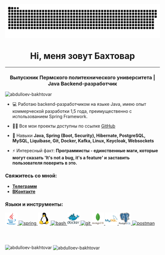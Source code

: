 <!--
[![MasterHead](https://cdn.dribbble.com/users/1446889/screenshots/3587708/media/b5078a0aa9d0363348eb9bedb2dc014b.gif)]
-->

<p align="center">
 <img width="600" src="assets/github-snake.svg" alt="snake"/>
</p>

<h1 align="center">Hi, меня зовут Бахтовар</h1>

---

<h3 align="center">Выпускник Пермского политехнического университета | Java Backend-разработчик</h3>

<p align="left"> <img src="https://komarev.com/ghpvc/?username=abdulloev-bakhtovar&label=Profile%20views&color=0e75b6&style=flat" alt="abdulloev-bakhtovar" /> </p>

- 💻 Работаю backend-разработчиком на языке Java, имею опыт коммерческой разработки 1,5 года, преимущественно с использованием Spring Framework.

- 👨‍💻 Все мои проекты доступны по ссылке [GitHub](https://github.com/Abdulloev-Bakhtovar?tab=repositories)

- 💬 Навыки **Java, Spring (Boot, Security), Hibernate, PostgreSQL, MySQL, Liquibase, Git, Docker, Kafka, Linux, Keycloak, Websockets**

- ⚡ Интересный факт: **Программисты - единственные маги, которые могут сказать 'It's not a bug, it's a feature' и заставить пользователя поверить в это.**

<h3 align="left">Свяжитесь со мной:</h3>

- **[Телеграмм](https://t.me/bakht_2003)**
- **[ВКонтакте](https://vk.com/mr_bakht_2003)**


<h3 align="left">Языки и инструменты:</h3>
<p align="left">
  <a href="https://www.java.com" target="_blank" rel="noreferrer"> <img src="https://raw.githubusercontent.com/devicons/devicon/master/icons/java/java-original.svg" alt="java" width="40" height="40"/> </a> 
  <a href="https://spring.io/" target="_blank" rel="noreferrer"> <img src="https://www.vectorlogo.zone/logos/springio/springio-icon.svg" alt="spring" width="40" height="40"/> </a>
  <a href="https://www.linux.org/" target="_blank" rel="noreferrer"> <img src="https://raw.githubusercontent.com/devicons/devicon/master/icons/linux/linux-original.svg" alt="linux" width="40" height="40"/> </a>
  <a href="https://www.gnu.org/software/bash/" target="_blank" rel="noreferrer"> <img src="https://www.vectorlogo.zone/logos/gnu_bash/gnu_bash-icon.svg" alt="bash" width="40" height="40"/> </a> 
  <a href="https://www.docker.com/" target="_blank" rel="noreferrer"> <img src="https://raw.githubusercontent.com/devicons/devicon/master/icons/docker/docker-original-wordmark.svg" alt="docker" width="40" height="40"/> </a>
  <a href="https://git-scm.com/" target="_blank" rel="noreferrer"> <img src="https://www.vectorlogo.zone/logos/git-scm/git-scm-icon.svg" alt="git" width="40" height="40"/> </a>  
  <a href="https://www.mongodb.com/" target="_blank" rel="noreferrer"> <img src="https://raw.githubusercontent.com/devicons/devicon/master/icons/mongodb/mongodb-original-wordmark.svg" alt="mongodb" width="40" height="40"/> </a> 
  <a href="https://www.mysql.com/" target="_blank" rel="noreferrer"> <img src="https://raw.githubusercontent.com/devicons/devicon/master/icons/mysql/mysql-original-wordmark.svg" alt="mysql" width="40" height="40"/> </a>
  <a href="https://www.postgresql.org" target="_blank" rel="noreferrer"> <img src="https://raw.githubusercontent.com/devicons/devicon/master/icons/postgresql/postgresql-original-wordmark.svg" alt="postgresql" width="40" height="40"/> 
  </a> <a href="https://postman.com" target="_blank" rel="noreferrer"> <img src="https://www.vectorlogo.zone/logos/getpostman/getpostman-icon.svg" alt="postman" width="40" height="40"/> </a> </p>

  <br/><br/>
  
<p><img align="left" src="https://github-readme-stats.vercel.app/api/top-langs?username=abdulloev-bakhtovar&show_icons=true&theme=radical&locale=en&layout=compact" alt="abdulloev-bakhtovar" /></p>

<p>&nbsp;<img align="center" src="https://github-readme-stats.vercel.app/api?username=abdulloev-bakhtovar&show_icons=true&theme=radical" alt="abdulloev-bakhtovar" /></p>
<!--
<p><img align="center" src="https://github-readme-streak-stats.herokuapp.com/?user=abdulloev-bakhtovar&theme=radical&" alt="abdulloev-bakhtovar" /></p>
-->

